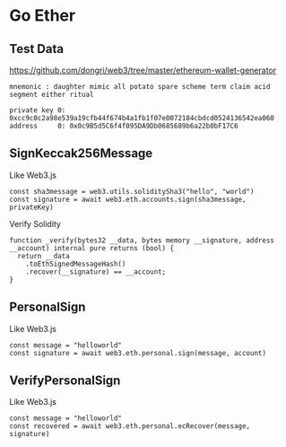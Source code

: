 # Go Ether

## Test Data
https://github.com/dongri/web3/tree/master/ethereum-wallet-generator

```
mnemonic : daughter mimic all potato spare scheme term claim acid segment either ritual

private key 0: 0xcc9c0c2a98e539a19cfb44f674b4a1fb1f07e0072184cbdcd0524136542ea060
address     0: 0x0c9B5d5C6f4f095DA9Db0685689b6a22b0bF17C6
```

## SignKeccak256Message
Like Web3.js
```
const sha3message = web3.utils.soliditySha3("hello", "world")
const signature = await web3.eth.accounts.sign(sha3message, privateKey)
```

Verify Solidity
```sol
function _verify(bytes32 __data, bytes memory __signature, address __account) internal pure returns (bool) {
  return __data
    .toEthSignedMessageHash()
    .recover(__signature) == __account;
}
```

## PersonalSign
Like Web3.js
```
const message = "helloworld"
const signature = await web3.eth.personal.sign(message, account)
```

## VerifyPersonalSign
Like Web3.js
```
const message = "helloworld"
const recovered = await web3.eth.personal.ecRecover(message, signature)
```
